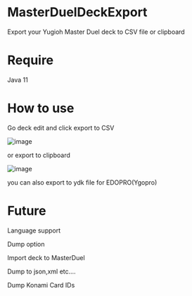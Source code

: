 # MasterDuelDeckExport
Export your Yugioh Master Duel deck to CSV file or clipboard

# Require
Java 11

# How to use
Go deck edit and click export to CSV

![image](https://github.com/jeff87218/jeff87218/raw/master/mrgsi-1hjo7.gif)

or export to clipboard

![image](https://github.com/jeff87218/jeff87218/raw/master/rapqs-8wgow.gif)

you can also export to ydk file for EDOPRO(Ygopro)


# Future
Language support

Dump option

Import deck to MasterDuel

Dump to json,xml etc....

Dump Konami Card IDs
